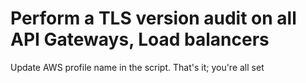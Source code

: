 # Perform a TLS version audit on all API Gateways, Load balancers


Update AWS profile name in the script. That's it; you're all set
